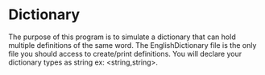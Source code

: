 # Dictionary
The purpose of this program is to simulate a dictionary that can hold multiple definitions of the same word. 
The EnglishDictionary file is the only file you should access to create/print definitions.
You will declare your dictionary types as string ex: <string,string>.
